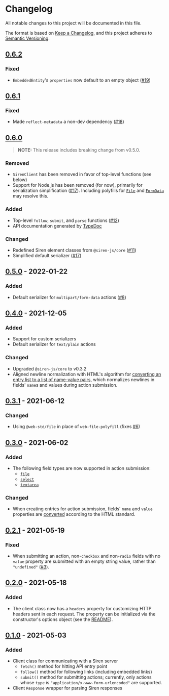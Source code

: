 # Changelog

All notable changes to this project will be documented in this file.

The format is based on [Keep a Changelog](https://keepachangelog.com/en/1.0.0), and this project adheres to [Semantic Versioning](https://semver.org/spec/v2.0.0.html).

## [0.6.2]

### Fixed

- `EmbeddedEntity`'s `properties` now default to an empty object ([#19](https://github.com/siren-js/client/issues/19))

## [0.6.1]

### Fixed

- Made `reflect-metadata` a non-dev dependency ([#18](https://github.com/siren-js/client/issues/18))

## [0.6.0]

> **NOTE:** This release includes breaking change from v0.5.0.

### Removed

- `SirenClient` has been removed in favor of top-level functions (see below)
- Support for Node.js has been removed (for now), primarily for serialization simplification ([#17](https://github.com/siren-js/client/issues/17)). Including polyfills for [`File`](https://developer.mozilla.org/en-US/docs/Web/API/File) and [`FormData`](https://developer.mozilla.org/en-US/docs/Web/API/FormData) may resolve this.

### Added

- Top-level `follow`, `submit`, and `parse` functions ([#12](https://github.com/siren-js/client/issues/12))
- API documentation generated by [TypeDoc](https://typedoc.org/)

### Changed

- Redefined Siren element classes from `@siren-js/core` ([#11](https://github.com/siren-js/client/issues/11))
- Simplified default serializer ([#17](https://github.com/siren-js/client/issues/17))

## [0.5.0] - 2022-01-22

### Added

- Default serializer for `multipart/form-data` actions ([#8](https://github.com/siren-js/client/issues/8))

## [0.4.0] - 2021-12-05

### Added

- Support for custom serializers
- Default serializer for `text/plain` actions

### Changed

- Upgraded `@siren-js/core` to v0.3.2
- Aligned newline normalization with HTML's algorithm for [converting an entry list to a list of name-value pairs](https://html.spec.whatwg.org/multipage/form-control-infrastructure.html#converting-an-entry-list-to-a-list-of-name-value-pairs), which normalizes newlines in fields' `name`s and values during action submission.

## [0.3.1] - 2021-06-12

### Changed

- Using `@web-std/file` in place of `web-file-polyfill` (fixes [#6](https://github.com/siren-js/client/issues/6))

## [0.3.0] - 2021-06-02

### Added

- The following field types are now supported in action submission:
  - [`file`](https://github.com/siren-js/spec-extensions#file-fields)
  - [`select`](https://github.com/siren-js/spec-extensions#select-fields)
  - [`textarea`](https://github.com/siren-js/spec-extensions#textarea-fields)

### Changed

- When creating entries for action submission, fields' `name` and `value` properties are [converted](https://infra.spec.whatwg.org/#javascript-string-convert) according to the HTML standard.

## [0.2.1] - 2021-05-19

### Fixed

- When submitting an action, non-`checkbox` and non-`radio` fields with no `value` property are submitted with an empty string value, rather than `"undefined"` ([#3](https://github.com/siren-js/client/issues/3)).

## [0.2.0] - 2021-05-18

### Added

- The client class now has a `headers` property for customizing HTTP headers sent in each request. The property can be initialized via the constructor's options object (see the [README](README.md#http-headers)).

## [0.1.0] - 2021-05-03

### Added

- Client class for communicating with a Siren server
  - `fetch()` method for hitting API entry point
  - `follow()` method for following links (including embedded links)
  - `submit()` method for submitting actions; currently, only actions whose `type` is `"application/x-www-form-urlencoded"` are supported.
- Client `Response` wrapper for parsing Siren responses

[0.6.2]: https://github.com/siren-js/client/compare/v0.6.1...v0.6.2
[0.6.1]: https://github.com/siren-js/client/compare/v0.6.0...v0.6.1
[0.6.0]: https://github.com/siren-js/client/compare/v0.5.0...v0.6.0
[0.5.0]: https://github.com/siren-js/client/compare/v0.4.0...v0.5.0
[0.4.0]: https://github.com/siren-js/client/compare/v0.3.1...v0.4.0
[0.3.1]: https://github.com/siren-js/client/compare/v0.3.0...v0.3.1
[0.3.0]: https://github.com/siren-js/client/compare/v0.2.1...v0.3.0
[0.2.1]: https://github.com/siren-js/client/compare/v0.2.0...v0.2.1
[0.2.0]: https://github.com/siren-js/client/compare/v0.1.0...v0.2.0
[0.1.0]: https://github.com/siren-js/client/releases/tag/v0.1.0
